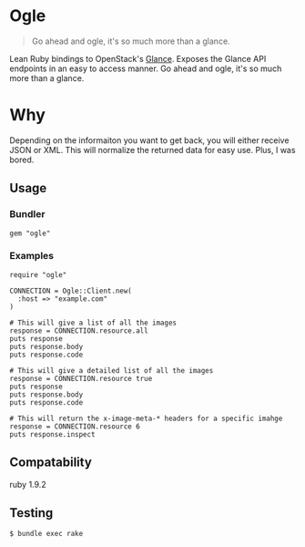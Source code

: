 # Ogle

> Go ahead and ogle, it's so much more than a glance.

Lean Ruby bindings to OpenStack's [Glance](http://glance.openstack.org/). Exposes the Glance API endpoints in an easy to access manner. Go ahead and ogle, it's so much more than a glance.

# Why

Depending on the informaiton you want to get back, you will either receive JSON or XML. This will normalize the returned data for easy use. Plus, I was bored.

## Usage

### Bundler

    gem "ogle"

### Examples

    require "ogle"

    CONNECTION = Ogle::Client.new(
      :host => "example.com"
    )

    # This will give a list of all the images
    response = CONNECTION.resource.all
    puts response
    puts response.body
    puts response.code

    # This will give a detailed list of all the images
    response = CONNECTION.resource true
    puts response
    puts response.body
    puts response.code

    # This will return the x-image-meta-* headers for a specific imahge
    response = CONNECTION.resource 6
    puts response.inspect

## Compatability

ruby 1.9.2

## Testing

    $ bundle exec rake
